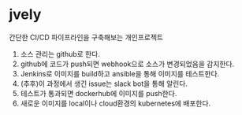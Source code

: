 # jvely
간단한 CI/CD 파이프라인을 구축해보는 개인프로젝트


1. 소스 관리는 github로 한다.
2. github에 코드가 push되면 webhook으로 소스가 변경되었음을 감지한다.
3. Jenkins로 이미지를 build하고 ansible을 통해 이미지를 테스트한다.
4. (추후)이 과정에서 생긴 issue는 slack bot을 통해 알린다.
5. 테스트가 통과되면 dockerhub에 이미지를 push한다.
6. 새로운 이미지를 local이나 cloud환경의 kubernetes에 배포한다.
